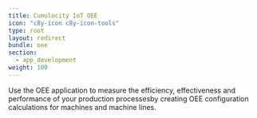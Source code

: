 ```yaml
---
title: Cumulocity IoT OEE
icon: "c8y-icon c8y-icon-tools"
type: root
layout: redirect
bundle: oee
section:
  - app_development
weight: 100
---
```


Use the OEE application to measure the efficiency, effectiveness and performance of your production processesby creating OEE configuration calculations for machines and machine lines.
